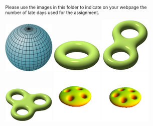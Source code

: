 Please use the images in this folder to indicate on your webpage the number of late days used for the assignment.

<img src="./zero.png" alt="drawing" width="150"/> <img src="./one.png" alt="drawing" width="150"/> <img src="./two.png" alt="drawing" width="150"/> <img src="./three.png" alt="drawing" width="150"/> <img src="./four.png" alt="drawing" width="150"/> <img src="./five.png" alt="drawing" width="150"/>
